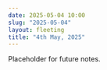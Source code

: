 ```yaml
---
date: 2025-05-04 10:00
slug: "2025-05-04"
layout: fleeting
title: "4th May, 2025"
---
```


Placeholder for future notes.
